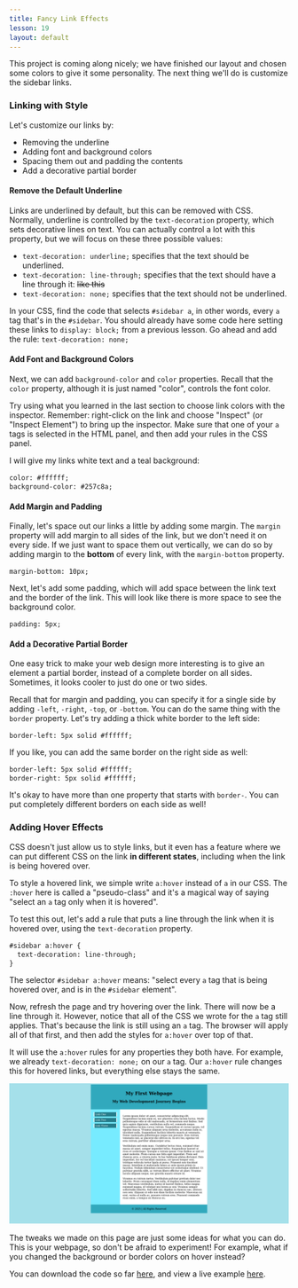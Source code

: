 ```yaml
---
title: Fancy Link Effects
lesson: 19
layout: default
---
```


This project is coming along nicely; we have finished our layout and chosen some colors to give it some personality. The next thing we'll do is customize the sidebar links. 

### Linking with Style

Let's customize our links by: 

- Removing the underline
- Adding font and background colors
- Spacing them out and padding the contents
- Add a decorative partial border

#### Remove the Default Underline

Links are underlined by default, but this can be removed with CSS. Normally, underline is controlled by the `text-decoration` property, which sets decorative lines on text. You can actually control a lot with this property, but we will focus on these three possible values: 

- `text-decoration: underline;` specifies that the text should be underlined.
- `text-decoration: line-through;` specifies that the text should have a line through it: ~~like this~~
- `text-decoration: none;` specifies that the text should not be underlined. 

In your CSS, find the code that selects `#sidebar a`, in other words, every `a` tag that's in the `#sidebar`. You should already have some code here setting these links to `display: block;` from a previous lesson. Go ahead and add the rule: `text-decoration: none;`

#### Add Font and Background Colors

Next, we can add `background-color` and `color` properties. Recall that the `color` property, although it is just named "color", controls the font color. 

Try using what you learned in the last section to choose link colors with the inspector. Remember: right-click on the link and choose "Inspect" (or "Inspect Element") to bring up the inspector. Make sure that one of your `a` tags is selected in the HTML panel, and then add your rules in the CSS panel.

I will give my links white text and a teal background:

```
color: #ffffff;
background-color: #257c8a; 
```

#### Add Margin and Padding

Finally, let's space out our links a little by adding some margin. The `margin` property will add margin to all sides of the link, but we don't need it on every side. If we just want to space them out vertically, we can do so by adding margin to the **bottom** of every link, with the `margin-bottom` property. 

```
margin-bottom: 10px;
```

Next, let's add some padding, which will add space between the link text and the border of the link. This will look like there is more space to see the background color. 

```
padding: 5px; 
```

#### Add a Decorative Partial Border

One easy trick to make your web design more interesting is to give an element a partial border, instead of a complete border on all sides. Sometimes, it looks cooler to just do one or two sides. 

Recall that for margin and padding, you can specify it for a single side by adding `-left`, `-right`, `-top`, or `-bottom`. You can do the same thing with the `border` property. Let's try adding a thick white border to the left side: 

```
border-left: 5px solid #ffffff; 
```

If you like, you can add the same border on the right side as well:

```
border-left: 5px solid #ffffff; 
border-right: 5px solid #ffffff; 
```

It's okay to have more than one property that starts with `border-`. You can put completely different borders on each side as well!

### Adding Hover Effects

CSS doesn't just allow us to style links, but it even has a feature where we can put different CSS on the link **in different states**, including when the link is being hovered over. 

To style a hovered link, we simple write `a:hover` instead of `a` in our CSS. The `:hover` here is called a "pseudo-class" and it's a magical way of saying "select an `a` tag only when it is hovered". 

To test this out, let's add a rule that puts a line through the link when it is hovered over, using the `text-decoration` property. 

```
#sidebar a:hover {
  text-decoration: line-through; 
}
```

The selector `#sidebar a:hover` means: "select every `a` tag that is being hovered over, and is in the `#sidebar` element".

Now, refresh the page and try hovering over the link. There will now be a line through it. However, notice that all of the CSS we wrote for the `a` tag still applies. That's because the link is still using an `a` tag. The browser will apply all of that first, and then add the styles for `a:hover` over top of that. 

It will use the `a:hover` rules for any properties they both have. For example, we already `text-decoration: none;` on our `a` tag. Our `a:hover` rule changes this for hovered links, but everything else stays the same. 

<div class="screenshot">
  <img src="/assets/ch19_1.png" />
</div>

The tweaks we made on this page are just some ideas for what you can do. This is your webpage, so don't be afraid to experiment! For example, what if you changed the background or border colors on hover instead? 

You can download the code so far [here](), and view a live example [here](/project/index-4.html).
